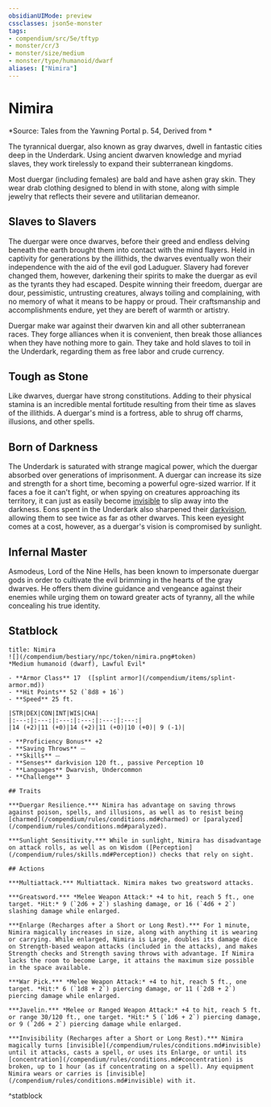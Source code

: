 ```yaml
---
obsidianUIMode: preview
cssclasses: json5e-monster
tags:
- compendium/src/5e/tftyp
- monster/cr/3
- monster/size/medium
- monster/type/humanoid/dwarf
aliases: ["Nimira"]
---
```

# Nimira
*Source: Tales from the Yawning Portal p. 54, Derived from *  

The tyrannical duergar, also known as gray dwarves, dwell in fantastic cities deep in the Underdark. Using ancient dwarven knowledge and myriad slaves, they work tirelessly to expand their subterranean kingdoms.

Most duergar (including females) are bald and have ashen gray skin. They wear drab clothing designed to blend in with stone, along with simple jewelry that reflects their severe and utilitarian demeanor.

## Slaves to Slavers

The duergar were once dwarves, before their greed and endless delving beneath the earth brought them into contact with the mind flayers. Held in captivity for generations by the illithids, the dwarves eventually won their independence with the aid of the evil god Laduguer. Slavery had forever changed them, however, darkening their spirits to make the duergar as evil as the tyrants they had escaped. Despite winning their freedom, duergar are dour, pessimistic, untrusting creatures, always toiling and complaining, with no memory of what it means to be happy or proud. Their craftsmanship and accomplishments endure, yet they are bereft of warmth or artistry.

Duergar make war against their dwarven kin and all other subterranean races. They forge alliances when it is convenient, then break those alliances when they have nothing more to gain. They take and hold slaves to toil in the Underdark, regarding them as free labor and crude currency.

## Tough as Stone

Like dwarves, duergar have strong constitutions. Adding to their physical stamina is an incredible mental fortitude resulting from their time as slaves of the illithids. A duergar's mind is a fortress, able to shrug off charms, illusions, and other spells.

## Born of Darkness

The Underdark is saturated with strange magical power, which the duergar absorbed over generations of imprisonment. A duergar can increase its size and strength for a short time, becoming a powerful ogre-sized warrior. If it faces a foe it can't fight, or when spying on creatures approaching its territory, it can just as easily become [invisible](/compendium/rules/conditions.md#invisible) to slip away into the darkness. Eons spent in the Underdark also sharpened their [darkvision](/compendium/rules/senses.md#darkvision), allowing them to see twice as far as other dwarves. This keen eyesight comes at a cost, however, as a duergar's vision is compromised by sunlight.

## Infernal Master

Asmodeus, Lord of the Nine Hells, has been known to impersonate duergar gods in order to cultivate the evil brimming in the hearts of the gray dwarves. He offers them divine guidance and vengeance against their enemies while urging them on toward greater acts of tyranny, all the while concealing his true identity.

## Statblock

```ad-statblock
title: Nimira
![](/compendium/bestiary/npc/token/nimira.png#token)
*Medium humanoid (dwarf), Lawful Evil*

- **Armor Class** 17  ([splint armor](/compendium/items/splint-armor.md))
- **Hit Points** 52 (`8d8 + 16`)
- **Speed** 25 ft.

|STR|DEX|CON|INT|WIS|CHA|
|:---:|:---:|:---:|:---:|:---:|:---:|
|14 (+2)|11 (+0)|14 (+2)|11 (+0)|10 (+0)| 9 (-1)|

- **Proficiency Bonus** +2
- **Saving Throws** ⏤
- **Skills** ⏤
- **Senses** darkvision 120 ft., passive Perception 10
- **Languages** Dwarvish, Undercommon
- **Challenge** 3

## Traits

***Duergar Resilience.*** Nimira has advantage on saving throws against poison, spells, and illusions, as well as to resist being [charmed](/compendium/rules/conditions.md#charmed) or [paralyzed](/compendium/rules/conditions.md#paralyzed).

***Sunlight Sensitivity.*** While in sunlight, Nimira has disadvantage on attack rolls, as well as on Wisdom ([Perception](/compendium/rules/skills.md#Perception)) checks that rely on sight.

## Actions

***Multiattack.*** Multiattack. Nimira makes two greatsword attacks.

***Greatsword.*** *Melee Weapon Attack:* +4 to hit, reach 5 ft., one target. *Hit:* 9 (`2d6 + 2`) slashing damage, or 16 (`4d6 + 2`) slashing damage while enlarged.

***Enlarge (Recharges after a Short or Long Rest).*** For 1 minute, Nimira magically increases in size, along with anything it is wearing or carrying. While enlarged, Nimira is Large, doubles its damage dice on Strength-based weapon attacks (included in the attacks), and makes Strength checks and Strength saving throws with advantage. If Nimira lacks the room to become Large, it attains the maximum size possible in the space available.

***War Pick.*** *Melee Weapon Attack:* +4 to hit, reach 5 ft., one target. *Hit:* 6 (`1d8 + 2`) piercing damage, or 11 (`2d8 + 2`) piercing damage while enlarged.

***Javelin.*** *Melee or Ranged Weapon Attack:* +4 to hit, reach 5 ft. or range 30/120 ft., one target. *Hit:* 5 (`1d6 + 2`) piercing damage, or 9 (`2d6 + 2`) piercing damage while enlarged.

***Invisibility (Recharges after a Short or Long Rest).*** Nimira magically turns [invisible](/compendium/rules/conditions.md#invisible) until it attacks, casts a spell, or uses its Enlarge, or until its [concentration](/compendium/rules/conditions.md#concentration) is broken, up to 1 hour (as if concentrating on a spell). Any equipment Nimira wears or carries is [invisible](/compendium/rules/conditions.md#invisible) with it.
```
^statblock